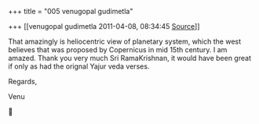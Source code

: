 +++
title = "005 venugopal gudimetla"

+++
[[venugopal gudimetla	2011-04-08, 08:34:45 [Source](https://groups.google.com/g/samskrita/c/hdiO6ItX48g)]]



That amazingly is heliocentric view of planetary system, which the west believes that was proposed by Copernicus in mid 15th century. I am amazed. Thank you very much Sri RamaKrishnan, it would have been great if only as had the orignal Yajur veda verses.  
  
Regards,  
  
Venu



